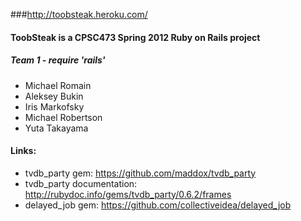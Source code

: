 ###http://toobsteak.heroku.com/
#### ToobSteak is a CPSC473 Spring 2012 Ruby on Rails project
##### Team 1 - require 'rails'

+ Michael Romain
+ Aleksey Bukin
+ Iris Markofsky
+ Michael Robertson
+ Yuta Takayama

#### Links:
+ tvdb_party gem: https://github.com/maddox/tvdb_party
+ tvdb_party documentation: http://rubydoc.info/gems/tvdb_party/0.6.2/frames
+ delayed_job gem: https://github.com/collectiveidea/delayed_job
